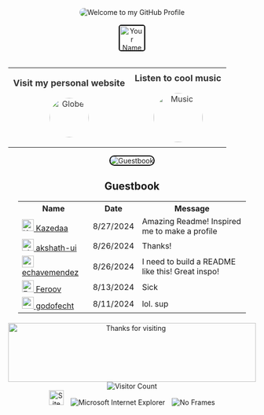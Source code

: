 <!-- Hero Section -->
<div align="center">
  <img src="https://github.com/YourUsername/your-repo/blob/master/images/welcome.png?raw=true" style="max-width: 100%; border-radius: 10px;" alt="Welcome to my GitHub Profile" />
  <br /><br />
  <img height="50" alt="Your Name and Interests" src="images/personal_note.svg" style="border: 2px solid #000; border-radius: 5px;" />
  <br /><br />
</div>

<!-- Social Links Section -->
<table width="100%" align="center">
<tr>
<td align="center" style="padding: 10px;">
  <a href="https://yourwebsite.com" style="text-decoration: none; color: #333;">
    <strong style="font-size: 18px;">Visit my personal website</strong>
    <br /><br />
    <img alt="Globe" height="80" src="images/globe.gif" style="border-radius: 50%;" />
  </a>
</td>

<td align="center" style="padding: 10px;">
  <a href="https://www.youtube.com/watch?v=your-video-id" style="text-decoration: none; color: #333;">
    <strong style="font-size: 18px;">Listen to cool music</strong>
    <br /><br />
    <img height="100" alt="Music" src="images/music.gif" style="border-radius: 50%;" />
  </a>
</td>
</tr>
</table>

<div align="center">
  <a href="https://github.com/YourUsername/your-repo/issues/new" style="text-decoration: none;">
    <img src="images/guestbook.svg" alt="Guestbook" style="border: 2px solid #000; border-radius: 10px;" />
  </a>
</div>

<!-- Guestbook Section -->
<div align="center" style="margin: 20px;">
  <h2>Guestbook</h2>
  <table>
    <tr>
      <th>Name</th>
      <th>Date</th>
      <th>Message</th>
    </tr>
    <tr>
      <td><a href="https://github.com/Kazedaa"><img width="24" src="https://avatars.githubusercontent.com/u/120291477?s=24&u=280341ea34f63073c44e768852c4ce77049ec8bd&v=4" alt="Kazedaa" /> Kazedaa</a></td>
      <td>8/27/2024</td>
      <td>Amazing Readme! Inspired me to make a profile</td>
    </tr>
    <tr>
      <td><a href="https://github.com/akshath-ui"><img width="24" src="https://avatars.githubusercontent.com/u/179396445?s=24&u=5d95522897be37a318d2d25bcf5fa374134683c1&v=4" alt="akshath-ui" /> akshath-ui</a></td>
      <td>8/26/2024</td>
      <td>Thanks!</td>
    </tr>
    <tr>
      <td><a href="https://github.com/echavemendez"><img width="24" src="https://avatars.githubusercontent.com/u/170199596?s=24&u=de08ed48db2f46c97924c81c30c1f84ec1782ff3&v=4" alt="echavemendez" /> echavemendez</a></td>
      <td>8/26/2024</td>
      <td>I need to build a README like this! Great inspo!</td>
    </tr>
    <tr>
      <td><a href="https://github.com/Feroov"><img width="24" src="https://avatars.githubusercontent.com/u/82268345?s=24&u=d22e010f3ae9db533ab755005c50b07806c4e4da&v=4" alt="Feroov" /> Feroov</a></td>
      <td>8/13/2024</td>
      <td>Sick</td>
    </tr>
    <tr>
      <td><a href="https://github.com/godofecht"><img width="24" src="https://avatars.githubusercontent.com/u/11516291?s=24&u=235a8011559c052a9750741756f153e98dbc7ac3&v=4" alt="godofecht" /> godofecht</a></td>
      <td>8/11/2024</td>
      <td>lol. sup</td>
    </tr>
  </table>
</div>

<!-- Footer Section -->
<div align="center">
  <img height="120" alt="Thanks for visiting" width="100%" src="https://raw.githubusercontent.com/YourUsername/your-repo/master/images/marquee.svg" />
  <br />
  <img src="https://profile-counter.glitch.me/YourUsername/count.svg" alt="Visitor Count" />
  <br />
  <img src="https://raw.githubusercontent.com/YourUsername/your-repo/master/images/notepad.gif" alt="Site created with Notepad" height="30" style="margin-right: 10px;" />
  <img src="https://raw.githubusercontent.com/YourUsername/your-repo/master/images/ie_logo.gif" alt="Microsoft Internet Explorer" style="margin-right: 10px;" />
  <img src="https://raw.githubusercontent.com/YourUsername/your-repo/master/images/noframes.gif" alt="No Frames" />
</div>
